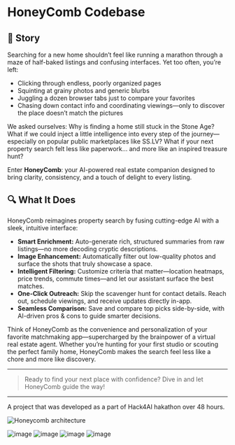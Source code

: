 # HoneyComb Codebase

## 🐝 Story

Searching for a new home shouldn’t feel like running a marathon through a maze of half-baked listings and confusing interfaces. Yet too often, you’re left:

- Clicking through endless, poorly organized pages  
- Squinting at grainy photos and generic blurbs  
- Juggling a dozen browser tabs just to compare your favorites  
- Chasing down contact info and coordinating viewings—only to discover the place doesn’t match the pictures

We asked ourselves: Why is finding a home still stuck in the Stone Age? What if we could inject a little intelligence into every step of the journey—especially on popular public marketplaces like SS.LV? What if your next property search felt less like paperwork… and more like an inspired treasure hunt?

Enter **HoneyComb**: your AI-powered real estate companion designed to bring clarity, consistency, and a touch of delight to every listing.

## 🔍 What It Does

HoneyComb reimagines property search by fusing cutting-edge AI with a sleek, intuitive interface:

- **Smart Enrichment:** Auto-generate rich, structured summaries from raw listings—no more decoding cryptic descriptions.  
- **Image Enhancement:** Automatically filter out low-quality photos and surface the shots that truly showcase a space.  
- **Intelligent Filtering:** Customize criteria that matter—location heatmaps, price trends, commute times—and let our assistant surface the best matches.  
- **One-Click Outreach:** Skip the scavenger hunt for contact details. Reach out, schedule viewings, and receive updates directly in-app.  
- **Seamless Comparison:** Save and compare top picks side-by-side, with AI-driven pros & cons to guide smarter decisions.

Think of HoneyComb as the convenience and personalization of your favorite matchmaking app—supercharged by the brainpower of a virtual real estate agent. Whether you’re hunting for your first studio or scouting the perfect family home, HoneyComb makes the search feel less like a chore and more like discovery.

---

> Ready to find your next place with confidence? Dive in and let HoneyComb guide the way!

---

A project that was developed as a part of Hack4AI hakathon over 48 hours.

![Honeycomb architecture](https://github.com/user-attachments/assets/826da704-d8b4-4c10-b6fa-be41d94f0e17)

![image](https://github.com/user-attachments/assets/75493d7c-d6d3-4a64-a7c5-816f2a957821) ![image](https://github.com/user-attachments/assets/0aa2df45-e7d5-411e-8d4c-048d95bc6163) ![image](https://github.com/user-attachments/assets/a61995db-0666-4f5d-aa17-b5fd5848f8c5) ![image](https://github.com/user-attachments/assets/9d5e88ab-54dc-472c-9389-b2f09b6fdbdd)
